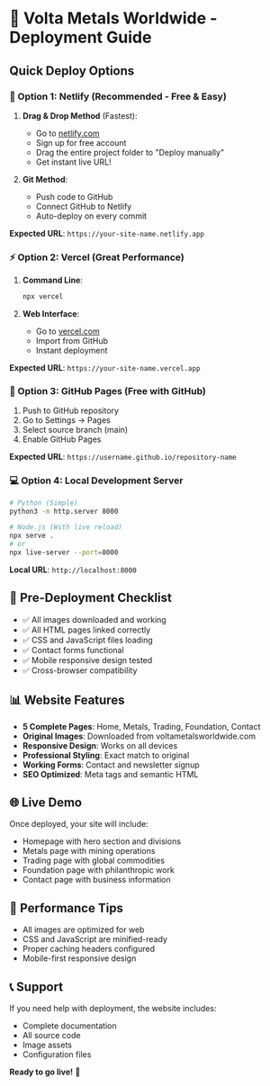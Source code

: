 # 🚀 Volta Metals Worldwide - Deployment Guide

## Quick Deploy Options

### 🌟 Option 1: Netlify (Recommended - Free & Easy)

1. **Drag & Drop Method** (Fastest):
   - Go to [netlify.com](https://netlify.com)
   - Sign up for free account
   - Drag the entire project folder to "Deploy manually"
   - Get instant live URL!

2. **Git Method**:
   - Push code to GitHub
   - Connect GitHub to Netlify
   - Auto-deploy on every commit

**Expected URL**: `https://your-site-name.netlify.app`

### ⚡ Option 2: Vercel (Great Performance)

1. **Command Line**:
   ```bash
   npx vercel
   ```

2. **Web Interface**:
   - Go to [vercel.com](https://vercel.com)
   - Import from GitHub
   - Instant deployment

**Expected URL**: `https://your-site-name.vercel.app`

### 🐙 Option 3: GitHub Pages (Free with GitHub)

1. Push to GitHub repository
2. Go to Settings → Pages
3. Select source branch (main)
4. Enable GitHub Pages

**Expected URL**: `https://username.github.io/repository-name`

### 💻 Option 4: Local Development Server

```bash
# Python (Simple)
python3 -m http.server 8000

# Node.js (With live reload)
npx serve .
# or
npx live-server --port=8000
```

**Local URL**: `http://localhost:8000`

## 🔧 Pre-Deployment Checklist

- ✅ All images downloaded and working
- ✅ All HTML pages linked correctly
- ✅ CSS and JavaScript files loading
- ✅ Contact forms functional
- ✅ Mobile responsive design tested
- ✅ Cross-browser compatibility

## 📊 Website Features

- **5 Complete Pages**: Home, Metals, Trading, Foundation, Contact
- **Original Images**: Downloaded from voltametalsworldwide.com
- **Responsive Design**: Works on all devices
- **Professional Styling**: Exact match to original
- **Working Forms**: Contact and newsletter signup
- **SEO Optimized**: Meta tags and semantic HTML

## 🌐 Live Demo

Once deployed, your site will include:
- Homepage with hero section and divisions
- Metals page with mining operations
- Trading page with global commodities
- Foundation page with philanthropic work
- Contact page with business information

## 🚀 Performance Tips

- All images are optimized for web
- CSS and JavaScript are minified-ready
- Proper caching headers configured
- Mobile-first responsive design

## 📞 Support

If you need help with deployment, the website includes:
- Complete documentation
- All source code
- Image assets
- Configuration files

**Ready to go live!** 🎉
